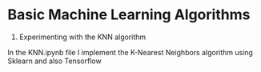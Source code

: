 # Basic Machine Learning Algorithms
1. Experimenting with the KNN algorithm

In the KNN.ipynb file I implement the K-Nearest Neighbors algorithm using Sklearn and also Tensorflow
